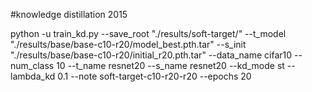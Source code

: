#knowledge distillation 2015

python -u train_kd.py --save_root "./results/soft-target/"  --t_model "./results/base/base-c10-r20/model_best.pth.tar"  --s_init "./results/base/base-c10-r20/initial_r20.pth.tar"  --data_name cifar10  --num_class 10  --t_name resnet20  --s_name resnet20  --kd_mode st  --lambda_kd 0.1 --note soft-target-c10-r20-r20 --epochs 20
